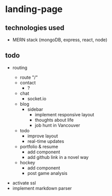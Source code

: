 # landing-page

## technologies used
- MERN stack (mongoDB, express, react, node)

## todo

- routing

  - route "/"
  - contact
    - ?
  - chat
    - socket.io
  - blog
    - sidebar
      - implement responsive layout
      - thoughts about life
      - job hunt in Vancouver
  - todo
    - improve layout
    - real-time updates
  - portfolio & resume
    - add component
    - add github link in a novel way
  - hockey
    - add component
    - post game analysis

* activate ssl
* implement markdown parser
